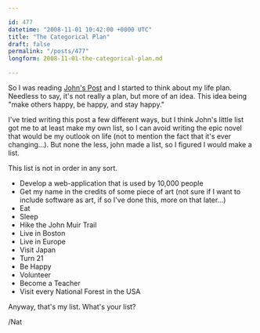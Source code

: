 ```yaml
---

id: 477
datetime: "2008-11-01 10:42:00 +0000 UTC"
title: "The Categorical Plan"
draft: false
permalink: "/posts/477"
longform: 2008-11-01-the-categorical-plan.md

---
```


So I was reading <a title="The Knight Writer: The Definitive Plan" href="http://johnbknight.blogspot.com/2008/10/definitive-plan.html">John's Post</a> and I started to think about my life plan. Needless to say, it's not really a plan, but more of an idea. This idea being "make others happy, be happy, and stay happy."

I've tried writing this post a few different ways, but I think John's little list got me to at least make my own list, so I can avoid writing the epic novel that would be my outlook on life (not to mention the fact that it's ever changing...). But none the less, john made a list, so I figured I would make a list.

This list is not in order in any sort.
<ul>
	<li>Develop a web-application that is used by 10,000 people</li>
	<li>Get my name in the credits of some piece of art (not sure if I want to include software as art, if so I've done this, more on that later...)</li>
	<li>Eat</li>
	<li>Sleep</li>
	<li>Hike the John Muir Trail</li>
	<li>Live in Boston</li>
	<li>Live in Europe</li>
	<li>Visit Japan</li>
	<li>Turn 21</li>
	<li>Be Happy</li>
	<li>Volunteer</li>
	<li>Become a Teacher</li>
	<li>Visit every National Forest in the USA</li>
</ul>
Anyway, that's my list. What's your list?

/Nat

